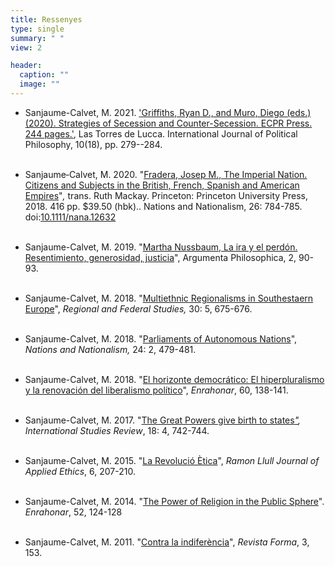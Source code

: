 ```yaml
---
title: Ressenyes
type: single
summary: " "
view: 2

header:
  caption: ""
  image: ""
---
```


* Sanjaume-Calvet, M. 2021.  ['Griffiths, Ryan D., and Muro, Diego (eds.) (2020). Strategies of Secession and Counter-Secession. ECPR Press. 244 pages.'](http://www.google.com/url?q=http%3A%2F%2Fwww.lastorresdelucca.org%2Findex.php%2Fojs%2Farticle%2Fview%2F478&sa=D&sntz=1&usg=AFQjCNHjcrR321a5aTiRwb6QPFNDK0IxEA), Las Torres de Lucca. International Journal of Political Philosophy, 10(18), pp. 279--284.<br/><br/>

* Sanjaume‐Calvet, M. 2020. "[Fradera, Josep M., The Imperial Nation. Citizens and Subjects in the British, French, Spanish and American Empires](https://www.google.com/url?q=https%3A%2F%2Fonlinelibrary.wiley.com%2Fdoi%2F10.1111%2Fnana.12632&sa=D&sntz=1&usg=AFQjCNGbkVuXfkLaT0YFSkMMmH_hs7eijw)"*,* trans. Ruth Mackay. Princeton: Princeton University Press, 2018. 416 pp. $39.50 (hbk).. Nations and Nationalism, 26: 784-785. doi:[10.1111/nana.12632](https://www.google.com/url?q=https%3A%2F%2Fdoi.org%2F10.1111%2Fnana.12632&sa=D&sntz=1&usg=AFQjCNE1qVHUeJdt5GkrcoHGoPOhNJXHnw)<br/><br/>

* Sanjaume-Calvet, M. 2019. "[Martha Nussbaum, La ira y el perdón. Resentimiento, generosidad, justicia](https://www.google.com/url?q=https%3A%2F%2Fwww.zaracopy.com%2Fes%2Febooks%2Fargumenta-philosophica-20192_E0002670375&sa=D&sntz=1&usg=AFQjCNEzIrrLEPfNkTlFTc6yJPeXvtMDRw)", Argumenta Philosophica, 2, 90-93.<br/><br/>

* Sanjaume-Calvet, M. 2018. "[Multiethnic Regionalisms in Southestaern Europe](https://www.google.com/url?q=https%3A%2F%2Fwww.tandfonline.com%2Fdoi%2Ffull%2F10.1080%2F13597566.2018.1544127&sa=D&sntz=1&usg=AFQjCNHMPIz4Kb1WPqcQSkBT5UNFXZ8TVg)", *Regional and Federal Studies,* 30: 5, 675-676.<br/><br/>

* Sanjaume-Calvet, M. 2018. "[Parliaments of Autonomous Nations](https://www.google.com/url?q=https%3A%2F%2Fonlinelibrary.wiley.com%2Fdoi%2F10.1111%2Fnana.12395&sa=D&sntz=1&usg=AFQjCNG-ZkFOxi0t93iEclO7sHQh_zIG0g)", *Nations and Nationalism,* 24: 2, 479-481.<br/><br/>

* Sanjaume-Calvet, M. 2018. "[El horizonte democrático: El hiperpluralismo y la renovación del liberalismo político](https://www.google.com/url?q=https%3A%2F%2Frevistes.uab.cat%2Fenrahonar%2Farticle%2Fview%2Fv60-sanjaume&sa=D&sntz=1&usg=AFQjCNEoYYwLdfIjRgc0MCCBNcQYXNQEFw)", *Enrahonar*, 60, 138-141.<br/><br/>

* Sanjaume-Calvet, M. 2017. "[The Great Powers give birth to states](https://www.google.com/url?q=https%3A%2F%2Facademic.oup.com%2Fisr%2Farticle-abstract%2F18%2F4%2F742%2F2888486%3FredirectedFrom%3Dfulltext&sa=D&sntz=1&usg=AFQjCNG2QXbAwgTvklwmv-br0UxdwPKdiQ)[*"*](https://www.google.com/url?q=https%3A%2F%2Facademic.oup.com%2Fisr%2Farticle-abstract%2F18%2F4%2F742%2F2888486%3FredirectedFrom%3Dfulltext&sa=D&sntz=1&usg=AFQjCNG2QXbAwgTvklwmv-br0UxdwPKdiQ)*, International Studies Review*, 18: 4, 742-744.<br/><br/>

* Sanjaume-Calvet, M. 2015. "[La Revolució Ètica](https://www.google.com/url?q=https%3A%2F%2Fwww.raco.cat%2Findex.php%2Frljae%2Farticle%2Fview%2F294911&sa=D&sntz=1&usg=AFQjCNGueXMRNmq-4v9L8Q41H_APGKJl2Q)", *Ramon Llull Journal of Applied Ethics*, 6, 207-210.<br/><br/>

* Sanjaume-Calvet, M. 2014. "[The Power of Religion in the Public Sphere](https://www.google.com/url?q=https%3A%2F%2Frevistes.uab.cat%2Fenrahonar%2Fissue%2Fview%2Fv52&sa=D&sntz=1&usg=AFQjCNH7W9aDwXjMrzs4N1UmIEgdMyrlsw)". *Enrahonar*, 52, 124-128<br/><br/>

* Sanjaume-Calvet, M. 2011. "[Contra la indiferència](https://www.google.com/url?q=https%3A%2F%2Fwww.raco.cat%2Findex.php%2FForma%2Farticle%2Fview%2F246278&sa=D&sntz=1&usg=AFQjCNH0NV6p6eChAIJAjs38knY53ugomw)", *Revista Forma*, 3, 153.<br/><br/>
